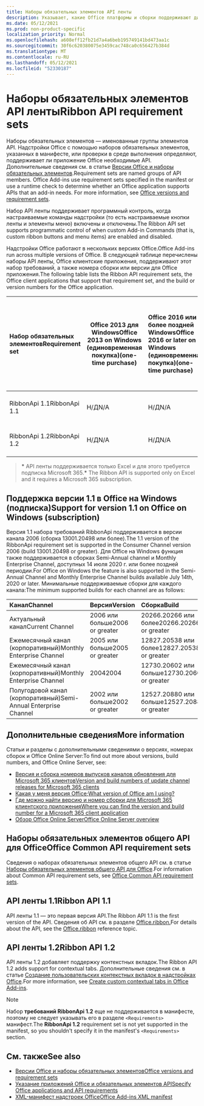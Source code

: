 ```yaml
---
title: Наборы обязательных элементов API ленты
description: Указывает, какие Office платформы и сборки поддерживают динамические API ленты.
ms.date: 05/12/2021
ms.prod: non-product-specific
localization_priority: Normal
ms.openlocfilehash: a608eff12fb21d7a4a6beb195749141bd473aa1c
ms.sourcegitcommit: 30f6c620380075e3459cac748ca0c656427b384d
ms.translationtype: MT
ms.contentlocale: ru-RU
ms.lasthandoff: 05/12/2021
ms.locfileid: "52330187"
---
```

# <a name="ribbon-api-requirement-sets"></a><span data-ttu-id="c8dc0-103">Наборы обязательных элементов API ленты</span><span class="sxs-lookup"><span data-stu-id="c8dc0-103">Ribbon API requirement sets</span></span>

<span data-ttu-id="c8dc0-p101">Наборы обязательных элементов — именованные группы элементов API. Надстройки Office с помощью наборов обязательных элементов, указанных в манифесте, или проверки в среде выполнения определяют, поддерживает ли приложение Office необходимые API. Дополнительные сведения см. в статье [Версии Office и наборы обязательных элементов](../../develop/office-versions-and-requirement-sets.md).</span><span class="sxs-lookup"><span data-stu-id="c8dc0-p101">Requirement sets are named groups of API members. Office Add-ins use requirement sets specified in the manifest or use a runtime check to determine whether an Office application supports APIs that an add-in needs. For more information, see [Office versions and requirement sets](../../develop/office-versions-and-requirement-sets.md).</span></span>

<span data-ttu-id="c8dc0-107">Набор API ленты поддерживает программный контроль, когда настраиваемые команды надстройки (то есть настраиваемые кнопки ленты и элементы меню) включены и отключены.</span><span class="sxs-lookup"><span data-stu-id="c8dc0-107">The Ribbon API set supports programmatic control of when custom Add-in Commands (that is, custom ribbon buttons and menu items) are enabled and disabled.</span></span>

<span data-ttu-id="c8dc0-108">Надстройки Office работают в нескольких версиях Office.</span><span class="sxs-lookup"><span data-stu-id="c8dc0-108">Office Add-ins run across multiple versions of Office.</span></span> <span data-ttu-id="c8dc0-109">В следующей таблице перечислены наборы API ленты, Office клиентские приложения, поддерживают этот набор требований, а также номера сборки или версии для Office приложения.</span><span class="sxs-lookup"><span data-stu-id="c8dc0-109">The following table lists the Ribbon API requirement sets, the Office client applications that support that requirement set, and the build or version numbers for the Office application.</span></span>

|  <span data-ttu-id="c8dc0-110">Набор обязательных элементов</span><span class="sxs-lookup"><span data-stu-id="c8dc0-110">Requirement set</span></span>  | <span data-ttu-id="c8dc0-111">Office 2013 для Windows</span><span class="sxs-lookup"><span data-stu-id="c8dc0-111">Office 2013 on Windows</span></span><br><span data-ttu-id="c8dc0-112">(единовременная покупка)</span><span class="sxs-lookup"><span data-stu-id="c8dc0-112">(one-time purchase)</span></span> | <span data-ttu-id="c8dc0-113">Office 2016 или более поздней Windows</span><span class="sxs-lookup"><span data-stu-id="c8dc0-113">Office 2016 or later on Windows</span></span><br><span data-ttu-id="c8dc0-114">(единовременная покупка)</span><span class="sxs-lookup"><span data-stu-id="c8dc0-114">(one-time purchase)</span></span>   | <span data-ttu-id="c8dc0-115">Office для Windows\*</span><span class="sxs-lookup"><span data-stu-id="c8dc0-115">Office on Windows\*</span></span><br><span data-ttu-id="c8dc0-116">(подключено к подписке на Microsoft 365)</span><span class="sxs-lookup"><span data-stu-id="c8dc0-116">(connected to a Microsoft 365 subscription)</span></span> |  <span data-ttu-id="c8dc0-117">Office для iPad</span><span class="sxs-lookup"><span data-stu-id="c8dc0-117">Office on iPad</span></span><br><span data-ttu-id="c8dc0-118">(подключено к подписке на Microsoft 365)</span><span class="sxs-lookup"><span data-stu-id="c8dc0-118">(connected to a Microsoft 365 subscription)</span></span>  |  <span data-ttu-id="c8dc0-119">Office для Mac\*</span><span class="sxs-lookup"><span data-stu-id="c8dc0-119">Office on Mac\*</span></span><br><span data-ttu-id="c8dc0-120">(подключено к подписке на Microsoft 365)</span><span class="sxs-lookup"><span data-stu-id="c8dc0-120">(connected to a Microsoft 365 subscription)</span></span>  | <span data-ttu-id="c8dc0-121">Office в Интернете\*</span><span class="sxs-lookup"><span data-stu-id="c8dc0-121">Office on the web\*</span></span>  |  <span data-ttu-id="c8dc0-122">Office Online Server</span><span class="sxs-lookup"><span data-stu-id="c8dc0-122">Office Online Server</span></span>  |
|:-----|-----|:-----|:-----|:-----|:-----|:-----|:-----|
| <span data-ttu-id="c8dc0-123">RibbonApi 1.1</span><span class="sxs-lookup"><span data-stu-id="c8dc0-123">RibbonApi 1.1</span></span>  | <span data-ttu-id="c8dc0-124">Н/Д</span><span class="sxs-lookup"><span data-stu-id="c8dc0-124">N/A</span></span> | <span data-ttu-id="c8dc0-125">Н/Д</span><span class="sxs-lookup"><span data-stu-id="c8dc0-125">N/A</span></span> | <span data-ttu-id="c8dc0-126">См. поддержку</span><span class="sxs-lookup"><span data-stu-id="c8dc0-126">See support</span></span><br><span data-ttu-id="c8dc0-127">раздел ниже</span><span class="sxs-lookup"><span data-stu-id="c8dc0-127">section below</span></span> | <span data-ttu-id="c8dc0-128">Н/Д</span><span class="sxs-lookup"><span data-stu-id="c8dc0-128">N/A</span></span> | <span data-ttu-id="c8dc0-129">16.38</span><span class="sxs-lookup"><span data-stu-id="c8dc0-129">16.38</span></span> | <span data-ttu-id="c8dc0-130">Ноябрь 2020 г.</span><span class="sxs-lookup"><span data-stu-id="c8dc0-130">November, 2020</span></span> | <span data-ttu-id="c8dc0-131">Н/Д</span><span class="sxs-lookup"><span data-stu-id="c8dc0-131">N/A</span></span>|
| <span data-ttu-id="c8dc0-132">RibbonApi 1.2</span><span class="sxs-lookup"><span data-stu-id="c8dc0-132">RibbonApi 1.2</span></span>  | <span data-ttu-id="c8dc0-133">Н/Д</span><span class="sxs-lookup"><span data-stu-id="c8dc0-133">N/A</span></span> | <span data-ttu-id="c8dc0-134">Н/Д</span><span class="sxs-lookup"><span data-stu-id="c8dc0-134">N/A</span></span> | <span data-ttu-id="c8dc0-135">2102 (сборка 13801.20294)</span><span class="sxs-lookup"><span data-stu-id="c8dc0-135">2102 (Build 13801.20294)</span></span> | <span data-ttu-id="c8dc0-136">Н/Д</span><span class="sxs-lookup"><span data-stu-id="c8dc0-136">N/A</span></span> | <span data-ttu-id="c8dc0-137">скоро</span><span class="sxs-lookup"><span data-stu-id="c8dc0-137">coming soon</span></span> | <span data-ttu-id="c8dc0-138">Май 2021 г.</span><span class="sxs-lookup"><span data-stu-id="c8dc0-138">May, 2021</span></span> | <span data-ttu-id="c8dc0-139">Н/Д</span><span class="sxs-lookup"><span data-stu-id="c8dc0-139">N/A</span></span>|

> <span data-ttu-id="c8dc0-140">**&#42;** API ленты поддерживается только Excel и для этого требуется подписка Microsoft 365.</span><span class="sxs-lookup"><span data-stu-id="c8dc0-140">**&#42;** The Ribbon API is supported only on Excel and it requires a Microsoft 365 subscription.</span></span>

## <a name="support-for-version-11-on-office-on-windows-subscription"></a><span data-ttu-id="c8dc0-141">Поддержка версии 1.1 в Office на Windows (подписка)</span><span class="sxs-lookup"><span data-stu-id="c8dc0-141">Support for version 1.1 on Office on Windows (subscription)</span></span>

<span data-ttu-id="c8dc0-142">Версия 1.1 набора требований RibbonApi поддерживается в версии канала 2006 (сборка 13001.20498 или более).</span><span class="sxs-lookup"><span data-stu-id="c8dc0-142">The 1.1 version of the RibbonApi requirement set is supported in the Consumer Channel version 2006 (build 13001.20498 or greater).</span></span> <span data-ttu-id="c8dc0-143">Для Office на Windows функция также поддерживается в сборках Semi-Annual channel и Monthly Enterprise Channel, доступных 14 июля 2020 г. или более поздней периодии.</span><span class="sxs-lookup"><span data-stu-id="c8dc0-143">For Office on Windows the feature is also supported in the Semi-Annual Channel and Monthly Enterprise Channel builds available July 14th, 2020 or later.</span></span> <span data-ttu-id="c8dc0-144">Минимальные поддерживаемые сборки для каждого канала:</span><span class="sxs-lookup"><span data-stu-id="c8dc0-144">The minimum supported builds for each channel are as follows:</span></span>  

|<span data-ttu-id="c8dc0-145">Канал</span><span class="sxs-lookup"><span data-stu-id="c8dc0-145">Channel</span></span> | <span data-ttu-id="c8dc0-146">Версия</span><span class="sxs-lookup"><span data-stu-id="c8dc0-146">Version</span></span> | <span data-ttu-id="c8dc0-147">Сборка</span><span class="sxs-lookup"><span data-stu-id="c8dc0-147">Build</span></span>|
|:-----|:-----|:-----|
|<span data-ttu-id="c8dc0-148">Актуальный канал</span><span class="sxs-lookup"><span data-stu-id="c8dc0-148">Current Channel</span></span> | <span data-ttu-id="c8dc0-149">2006 или больше</span><span class="sxs-lookup"><span data-stu-id="c8dc0-149">2006 or greater</span></span> | <span data-ttu-id="c8dc0-150">20266.20266 или более</span><span class="sxs-lookup"><span data-stu-id="c8dc0-150">20266.20266 or greater</span></span>|
|<span data-ttu-id="c8dc0-151">Ежемесячный канал (корпоративный)</span><span class="sxs-lookup"><span data-stu-id="c8dc0-151">Monthly Enterprise Channel</span></span> | <span data-ttu-id="c8dc0-152">2005 или больше</span><span class="sxs-lookup"><span data-stu-id="c8dc0-152">2005 or greater</span></span> | <span data-ttu-id="c8dc0-153">12827.20538 или более</span><span class="sxs-lookup"><span data-stu-id="c8dc0-153">12827.20538 or greater</span></span>|
|<span data-ttu-id="c8dc0-154">Ежемесячный канал (корпоративный)</span><span class="sxs-lookup"><span data-stu-id="c8dc0-154">Monthly Enterprise Channel</span></span> | <span data-ttu-id="c8dc0-155">2004</span><span class="sxs-lookup"><span data-stu-id="c8dc0-155">2004</span></span> | <span data-ttu-id="c8dc0-156">12730.20602 или больше</span><span class="sxs-lookup"><span data-stu-id="c8dc0-156">12730.20602 or greater</span></span>|
|<span data-ttu-id="c8dc0-157">Полугодовой канал (корпоративный)</span><span class="sxs-lookup"><span data-stu-id="c8dc0-157">Semi-Annual Enterprise Channel</span></span> | <span data-ttu-id="c8dc0-158">2002 или больше</span><span class="sxs-lookup"><span data-stu-id="c8dc0-158">2002 or greater</span></span> | <span data-ttu-id="c8dc0-159">12527.20880 или больше</span><span class="sxs-lookup"><span data-stu-id="c8dc0-159">12527.20880 or greater</span></span>|

## <a name="more-information"></a><span data-ttu-id="c8dc0-160">Дополнительные сведения</span><span class="sxs-lookup"><span data-stu-id="c8dc0-160">More information</span></span>

<span data-ttu-id="c8dc0-161">Статьи и разделы с дополнительными сведениями о версиях, номерах сборок и Office Online Server:</span><span class="sxs-lookup"><span data-stu-id="c8dc0-161">To find out more about versions, build numbers, and Office Online Server, see:</span></span>

- [<span data-ttu-id="c8dc0-162">Версия и сборка номеров выпусков каналов обновления для Microsoft 365 клиентов</span><span class="sxs-lookup"><span data-stu-id="c8dc0-162">Version and build numbers of update channel releases for Microsoft 365 clients</span></span>](https://support.office.com/article/version-and-build-numbers-of-update-channel-releases-ae942449-1fca-4484-898b-a933ea23def7)
- <span data-ttu-id="c8dc0-163">[Какая у меня версия Office](https://support.office.com/article/What-version-of-Office-am-I-using-932788b8-a3ce-44bf-bb09-e334518b8b19);</span><span class="sxs-lookup"><span data-stu-id="c8dc0-163">[What version of Office am I using?](https://support.office.com/article/What-version-of-Office-am-I-using-932788b8-a3ce-44bf-bb09-e334518b8b19)</span></span>
- [<span data-ttu-id="c8dc0-164">Где можно найти версию и номер сборки для Microsoft 365 клиентского приложения</span><span class="sxs-lookup"><span data-stu-id="c8dc0-164">Where you can find the version and build number for a Microsoft 365 client application</span></span>](https://support.office.com/article/version-and-build-numbers-of-update-channel-releases-ae942449-1fca-4484-898b-a933ea23def7)
- [<span data-ttu-id="c8dc0-165">Обзор Office Online Server</span><span class="sxs-lookup"><span data-stu-id="c8dc0-165">Office Online Server overview</span></span>](/officeonlineserver/office-online-server-overview)

## <a name="office-common-api-requirement-sets"></a><span data-ttu-id="c8dc0-166">Наборы обязательных элементов общего API для Office</span><span class="sxs-lookup"><span data-stu-id="c8dc0-166">Office Common API requirement sets</span></span>

<span data-ttu-id="c8dc0-167">Сведения о наборах обязательных элементов общего API см. в статье [Наборы обязательных элементов общего API для Office](office-add-in-requirement-sets.md).</span><span class="sxs-lookup"><span data-stu-id="c8dc0-167">For information about Common API requirement sets, see [Office Common API requirement sets](office-add-in-requirement-sets.md).</span></span>

## <a name="ribbon-api-11"></a><span data-ttu-id="c8dc0-168">API ленты 1.1</span><span class="sxs-lookup"><span data-stu-id="c8dc0-168">Ribbon API 1.1</span></span>

<span data-ttu-id="c8dc0-169">API ленты 1.1 — это первая версия API.</span><span class="sxs-lookup"><span data-stu-id="c8dc0-169">The Ribbon API 1.1 is the first version of the API.</span></span> <span data-ttu-id="c8dc0-170">Сведения об API см. в разделе [Office.ribbon.](/javascript/api/office/office.ribbon)</span><span class="sxs-lookup"><span data-stu-id="c8dc0-170">For details about the API, see the [Office.ribbon](/javascript/api/office/office.ribbon) reference topic.</span></span>

## <a name="ribbon-api-12"></a><span data-ttu-id="c8dc0-171">API ленты 1.2</span><span class="sxs-lookup"><span data-stu-id="c8dc0-171">Ribbon API 1.2</span></span>

<span data-ttu-id="c8dc0-172">API ленты 1.2 добавляет поддержку контекстных вкладок.</span><span class="sxs-lookup"><span data-stu-id="c8dc0-172">The Ribbon API 1.2 adds support for contextual tabs.</span></span> <span data-ttu-id="c8dc0-173">Дополнительные сведения см. в статье [Создание пользовательских контекстных вкладок в надстройках Office](../../design/contextual-tabs.md).</span><span class="sxs-lookup"><span data-stu-id="c8dc0-173">For more information, see [Create custom contextual tabs in Office Add-ins](../../design/contextual-tabs.md).</span></span>

> [!NOTE]
> <span data-ttu-id="c8dc0-174">Набор **требований RibbonApi 1.2** еще не поддерживается в манифесте, поэтому не следует указывать его в разделе `<Requirements>` манифест.</span><span class="sxs-lookup"><span data-stu-id="c8dc0-174">The **RibbonApi 1.2** requirement set is not yet supported in the manifest, so you shouldn't specify it in the manifest's `<Requirements>` section.</span></span>

## <a name="see-also"></a><span data-ttu-id="c8dc0-175">См. также</span><span class="sxs-lookup"><span data-stu-id="c8dc0-175">See also</span></span>

- [<span data-ttu-id="c8dc0-176">Версии Office и наборы обязательных элементов</span><span class="sxs-lookup"><span data-stu-id="c8dc0-176">Office versions and requirement sets</span></span>](../../develop/office-versions-and-requirement-sets.md)
- [<span data-ttu-id="c8dc0-177">Указание приложений Office и обязательных элементов API</span><span class="sxs-lookup"><span data-stu-id="c8dc0-177">Specify Office applications and API requirements</span></span>](../../develop/specify-office-hosts-and-api-requirements.md)
- [<span data-ttu-id="c8dc0-178">XML-манифест надстроек Office</span><span class="sxs-lookup"><span data-stu-id="c8dc0-178">Office Add-ins XML manifest</span></span>](../../develop/add-in-manifests.md)
